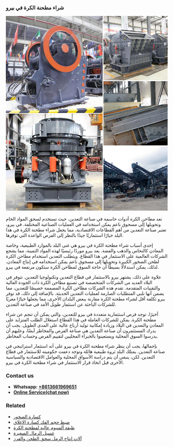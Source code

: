 <h3>شراء مطحنة الكرة في بيرو</h3><img src='1701852338.jpg' alt=''><p>تعد مطاحن الكرة أدوات حاسمة في صناعة التعدين، حيث تستخدم لسحق المواد الخام وتحويلها إلى مسحوق ناعم يمكن استخدامه في العمليات الصناعية المختلفة. في بيرو، تعتبر صناعة التعدين من أهم القطاعات الاقتصادية، مما يجعل شراء مطحنة الكرة في هذا البلد خيارًا استثماريًا جيدًا بالنظر إلى الفرص الواعدة التي توفرها.</p><p>إحدى أسباب شراء مطحنة الكرة في بيرو هي غنى البلد بالموارد الطبيعية، وخاصة المعادن كالنحاس والذهب والفضة. يعد بيرو موردًا رئيسيًا لهذه المواد الثمينة، مما يشجع الشركات العالمية على الاستثمار في هذا القطاع. ويتطلب التعدين استخدام مطاحن الكرة لطحن الصخور الكبيرة وتحويلها إلى مسحوق ناعم يمكن استخدامه في إنتاج المعادن. لذلك، يمكن استدلالًا بسيطًا أن حاجة السوق لمطاحن الكرة ستكون مرتفعة في بيرو.</p><p>علاوة على ذلك، يشتهر بيرو بالاستثمار في قطاع التعدين وتكنولوجيا التعدين. تتوفر في البلاد العديد من الشركات المتخصصة في تصنيع مطاحن الكرة ذات الجودة العالية والتقنيات المتقدمة. تقدم هذه الشركات مطاحن الكرة المصممة خصيصًا للتعدين، مما يضمن أنها تلبي المتطلبات الصارمة لعمليات التعدين الحديثة. بالإضافة إلى ذلك، قد توفر بيرو تكلفة أقل لشراء مطحنة الكرة مقارنة ببعض البلدان الأخرى، مما يجعلها خيارًا مغريًا للشركات الباحثة عن استثمار طويل الأمد في صناعة التعدين.</p><p>أخيرًا، توجد فرص استثمارية متعددة في بيرو للتعدين، والتي يمكن أن تنجم عن شراء مطحنة الكرة. يمكن للشركات العاملة في هذا القطاع استغلال الطلب المتزايد على المعادن والتعدين في البلاد وزيادة إمكانية توليد أرباح عالية على المدى الطويل. يجب أن يدرك المستثمرون أن صناعة التعدين هي صناعة الفرص والمخاطر أيضًا، وعليهم أن يدرسوا السوق المحلية ويستعينوا بالخبراء المحليين لتقييم الفرص وحساب المخاطر.</p><p>بإجمالها، يجب أن ينظر شراء مطحنة الكرة في بيرو على أنه استثمار استراتيجي في صناعة التعدين. يمتلك البلد ثروة طبيعية هائلة وتوجد دعمت حكوميته للاستثمار في قطاع التعدين. لكن، ينبغي أن يتم دراسة الأسواق المحلية والعوامل الاقتصادية والسياسية الأخرى قبل اتخاذ قرار الاستثمار في شراء مطحنة الكرة في بيرو.</p><h3>Contact us</h3><ul><li><strong>Whatsapp:&nbsp;<a href="https://wa.me/8613661969651">+8613661969651</a></strong></li><li><a href="https://swt.shibang-china.com/?git&amp;zhl&amp;شراء مطحنة الكرة في بيرو"><strong>Online Service(chat now)</strong></a></li></ul><h3>Related</h3><ul><li><a href='كسارة الصخور.md'>كسارة الصخور</a></li><li><a href='ضبط حجم الفك كسارة الإغلاق.md'>ضبط حجم الفك كسارة الإغلاق</a></li><li><a href='طبقة ألمنيوم عالية لمطحنة الكرة.md'>طبقة ألمنيوم عالية لمطحنة الكرة</a></li><li><a href='غسيل الرمال الصغيرة.md'>غسيل الرمال الصغيرة</a></li><li><a href='آلات إنتاج الرمل سحق الطحن والفرز.md'>آلات إنتاج الرمل سحق الطحن والفرز</a></li></ul>